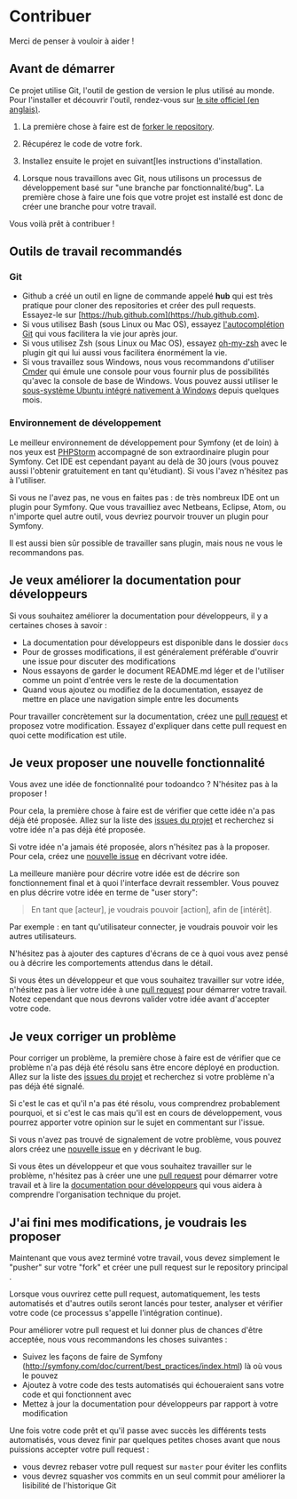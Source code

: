 # Contribuer

Merci de penser à vouloir à aider !

## Avant de démarrer

Ce projet utilise Git, l'outil de gestion de version le plus utilisé au monde. Pour l'installer et découvrir l'outil,
rendez-vous sur [le site officiel (en anglais)](https://git-scm.com). 

1. La première chose à faire est de [forker le repository](https://help.github.com/articles/fork-a-repo/).

2. Récupérez le code de votre fork.

3. Installez ensuite le projet en suivant[les instructions d'installation.

4. Lorsque nous travaillons avec Git, nous utilisons un processus de développement basé sur "une branche par fonctionnalité/bug".
   La première chose à faire une fois que votre projet est installé est donc de créer une branche pour votre travail.
   

Vous voilà prêt à contribuer !

## Outils de travail recommandés

### Git

- Github a créé un outil en ligne de commande appelé **hub** qui est très pratique pour cloner des repositories
  et créer des pull requests. Essayez-le sur [https://hub.github.com](https://hub.github.com).
- Si vous utilisez Bash (sous Linux ou Mac OS), essayez
  [l'autocomplétion Git](https://git-scm.com/book/en/v2/Git-in-Other-Environments-Git-in-Bash) qui vous facilitera
  la vie jour après jour.
- Si vous utilisez Zsh (sous Linux ou Mac OS), essayez [oh-my-zsh](https://github.com/robbyrussell/oh-my-zsh)
  avec le plugin git qui lui aussi vous facilitera énormément la vie.
- Si vous travaillez sous Windows, nous vous recommandons d'utiliser [Cmder](http://cmder.net/) qui émule une console
  pour vous fournir plus de possibilités qu'avec la console de base de Windows. Vous pouvez aussi utiliser le
  [sous-système Ubuntu intégré nativement à Windows](https://blogs.msdn.microsoft.com/wsl/2016/04/22/windows-subsystem-for-linux-overview/)
  depuis quelques mois.

### Environnement de développement

Le meilleur environnement de développement pour Symfony (et de loin) à nos yeux est
[PHPStorm](https://www.jetbrains.com/phpstorm/) accompagné de son extraordinaire plugin pour Symfony.
Cet IDE est cependant payant au delà de 30 jours (vous pouvez aussi l'obtenir gratuitement en tant qu'étudiant).
Si vous l'avez n'hésitez pas à l'utiliser.

Si vous ne l'avez pas, ne vous en faites pas : de très nombreux IDE ont un plugin pour Symfony. Que vous travailliez avec
Netbeans, Eclipse, Atom, ou n'importe quel autre outil, vous devriez pourvoir trouver un plugin pour Symfony.

Il est aussi bien sûr possible de travailler sans plugin, mais nous ne vous le recommandons pas.

## Je veux améliorer la documentation pour développeurs

Si vous souhaitez améliorer la documentation pour développeurs, il y a certaines choses à savoir :

- La documentation pour développeurs est disponible dans le dossier `docs`
- Pour de grosses modifications, il est généralement préférable d'ouvrir une issue pour discuter des modifications
- Nous essayons de garder le document README.md léger et de l'utiliser comme un point d'entrée vers le reste de la documentation
- Quand vous ajoutez ou modifiez de la documentation, essayez de mettre en place une navigation simple entre les documents

Pour travailler concrètement sur la documentation, créez une
[pull request](https://help.github.com/articles/about-pull-requests/) et proposez votre modification. Essayez d'expliquer
dans cette pull request en quoi cette modification est utile.

## Je veux proposer une nouvelle fonctionnalité

Vous avez une idée de fonctionnalité pour todoandco ? N'hésitez pas à la proposer !

Pour cela, la première chose à faire est de vérifier que cette idée n'a pas déjà été proposée. Allez sur la liste des
[issues du projet](https://github.com/5-1/ToDoandCo/issues) et recherchez si votre idée n'a pas déjà été proposée.

Si votre idée n'a jamais été proposée, alors n'hésitez pas à la proposer. Pour cela, créez une
[nouvelle issue](https://github.com/5-1/ToDoandCo/issues/new) en décrivant votre idée. 

La meilleure manière pour décrire votre idée est de décrire son fonctionnement final et à quoi l'interface devrait 
ressembler. Vous pouvez en plus décrire votre idée en terme de "user story":

> En tant que [acteur], je voudrais pouvoir [action], afin de [intérêt].

Par exemple : en tant qu'utilisateur connecter, je voudrais pouvoir voir les autres utilisateurs.

N'hésitez pas à ajouter des captures d'écrans de ce à quoi vous avez pensé ou à décrire les comportements attendus
dans le détail.

Si vous êtes un développeur et que vous souhaitez travailler sur votre idée, n'hésitez pas à lier votre idée à
une [pull request](https://help.github.com/articles/about-pull-requests/) pour démarrer votre travail. Notez cependant
que nous devrons valider votre idée avant d'accepter votre code.

## Je veux corriger un problème

Pour corriger un problème, la première chose à faire est de vérifier que ce problème n'a pas déjà été résolu sans être
encore déployé en production. Allez sur la liste des [issues du projet](https://github.com/5-1/ToDoandCo/issues)
et recherchez si votre problème n'a pas déjà été signalé.

Si c'est le cas et qu'il n'a pas été résolu, vous comprendrez probablement pourquoi, et si c'est le cas mais qu'il
est en cours de développement, vous pourrez apporter votre opinion sur le sujet en commentant sur l'issue.

Si vous n'avez pas trouvé de signalement de votre problème, vous pouvez alors créez une
[nouvelle issue](https://github.com/5-1/ToDoandCo/issues/new) en y décrivant le bug.

Si vous êtes un développeur et que vous souhaitez travailler sur le problème, n'hésitez pas à créer une
une [pull request](https://help.github.com/articles/about-pull-requests/) pour démarrer votre travail et à
lire la [documentation pour développeurs](docs) qui vous aidera à comprendre l'organisation technique du projet.

## J'ai fini mes modifications, je voudrais les proposer

Maintenant que vous avez terminé votre travail, vous devez simplement le "pusher" sur votre "fork" et créer une
pull request sur le repository principal .

Lorsque vous ouvrirez cette pull request, automatiquement, les tests automatisés et d'autres outils seront lancés
pour tester, analyser et vérifier votre code (ce processus s'appelle l'intégration continue).

Pour améliorer votre pull request et lui donner plus de chances d'être acceptée, nous vous recommandons les choses
suivantes :

- Suivez les façons de faire de Symfony (http://symfony.com/doc/current/best_practices/index.html) là où vous le pouvez
- Ajoutez à votre code des tests automatisés qui échoueraient sans votre code et qui fonctionnent avec
- Mettez à jour la documentation pour développeurs par rapport à votre modification

Une fois votre code prêt et qu'il passe avec succès les différents tests automatisés, vous devez finir par quelques
petites choses avant que nous puissions accepter votre pull request :

- vous devrez rebaser votre pull request sur `master` pour éviter les conflits
- vous devrez squasher vos commits en un seul commit pour améliorer la lisibilité de l'historique Git